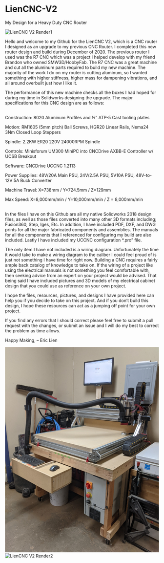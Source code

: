 # LienCNC-V2
My Design for a Heavy Duty CNC Router

![LienCNC V2 Render1](https://github.com/eclsnowman/LienCNC-V2/raw/main/Pictures%20and%20Videos/Renders/LienCNC_V2_Render1.png)

Hello and welcome to my Github for the LienCNC V2, which is a CNC router I designed as an upgrade to my previous CNC Router. I completed this new router design and build during December of 2020. The previous router I used was the R7 CNC which was a project I helped develop with my friend Brandon who owned SMW3D/HobbyFab. The R7 CNC was a great machine and cut all the aluminum parts required to build my new machine. The majority of the work I do on my router is cutting aluminum, so I wanted something with higher stiffness, higher mass for dampening vibrations, and all around overbuilt just how I like it.

The performance of this new machine checks all the boxes I had hoped for during my time in Solidworks designing the upgrade. The major specifications for this CNC design are as follows:

<br>
Construction: 8020 Aluminum Profiles and ½” ATP-5 Cast tooling plates

Motion: RM1605 (5mm pitch) Ball Screws, HGR20 Linear Rails, Nema24 3Nm Closed Loop Steppers

Spindle: 2.2KW ER20 220V 24000RPM Spindle

Controls: Minisforum UM300 MiniPC into CNCDrive AXBB-E Controller w/ UCSB Breakout

Software: CNCDrive UCCNC 1.2113

Power Supplies: 48V/20A Main PSU, 24V/2.5A PSU, 5V10A PSU, 48V-to-12V 5A Buck Converter

Machine Travel: X=738mm  /  Y=724.5mm  /  Z=129mm

Max Speed: X=8,000mm/min  /  Y=10,000mm/min  /  Z = 8,000mm/min

<br>
In the files I have on this Github are all my native Solidworks 2018 design files, as well as those files converted into many other 3D formats including; Fusion360, Step, Iges, Etc. In addition, I have included PDF, DXF, and DWG prints for all the major fabricated components and assemblies. The manuals for all the components that I referenced for configuring my build are also included. Lastly I have included my UCCNC configuration *.pro” file. 

The only item I have not included is a wiring diagram. Unfortunately the time it would take to make a wiring diagram to the caliber I could feel proud of is just not something I have time for right now. Building a CNC requires a fairly ample back catalog of knowledge to take on. If the wiring of a project like using the electrical manuals is not something you feel comfortable with, then seeking advice from an expert on your project would be advised. That being said I have included pictures and 3D models of my electrical cabinet design that you could use as reference on your own project.

I hope the files, resources, pictures, and designs I have provided here can help you if you decide to take on this project. And if you don’t build this design, I hope these resources can act as a jumping off point for your own project.

If you find any errors that I should correct please feel free to submit a pull request with the changes, or submit an issue and I will do my best to correct the problem as time allows.

Happy Making,
– Eric Lien

![LienCNC V2 Finished](https://github.com/eclsnowman/LienCNC-V2/raw/main/Pictures%20and%20Videos/Workbench%20with%20Drawers1.jpg)
![LienCNC V2 Render2](https://github.com/eclsnowman/LienCNC-V2/raw/main/Pictures%20and%20Videos/Renders/LienCNC_V2_Render2.png)
